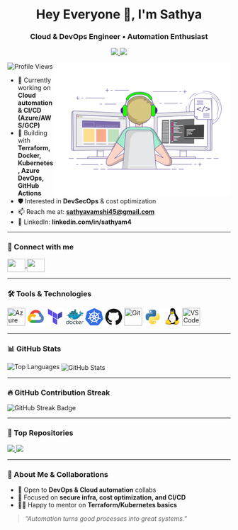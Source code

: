 <h1 align="center">Hey Everyone 👋, I'm Sathya</h1>

<h3 align="center">Cloud & DevOps Engineer • Automation Enthusiast</h3>

<p align="center">
  <a href="https://github.com/sathyavamshi">
    <img src="https://img.shields.io/github/followers/sathyavamshi?label=Follow&style=social" />
  </a>
  <a href="https://www.linkedin.com/in/sathyam4" target="_blank">
    <img src="https://img.shields.io/badge/LinkedIn-Sathya-blue?logo=linkedin&style=flat-square" />
  </a>
</p>

<img align="right" alt="Coding" width="400" src="https://raw.githubusercontent.com/devSouvik/devSouvik/master/gif3.gif" />

<p align="left">
  <img src="https://komarev.com/ghpvc/?username=sathyavamshi&label=Profile%20views&color=0e75b6&style=flat" alt="Profile Views" />
</p>

- 🌱 Currently working on **Cloud automation & CI/CD (Azure/AWS/GCP)**
- 🔧 Building with **Terraform, Docker, Kubernetes, Azure DevOps, GitHub Actions**
- 🛡️ Interested in **DevSecOps** & cost optimization
- 📫 Reach me at: **sathyavamshi45@gmail.com**
- 🔗 LinkedIn: **linkedin.com/in/sathyam4**

---

<h3 align="left">🔗 Connect with me</h3>
<p align="left">
  <a href="https://www.linkedin.com/in/sathyam4" target="blank">
    <img align="center" src="https://raw.githubusercontent.com/rahuldkjain/github-profile-readme-generator/master/src/images/icons/Social/linked-in-alt.svg" height="30" width="40" />
  </a>
  <a href="mailto:sathyavamshi45@gmail.com" target="blank">
    <img align="center" src="https://img.icons8.com/ios-filled/50/000000/email.png" height="30" width="40" />
  </a>
</p>

---

<h3 align="left">🛠️ Tools & Technologies</h3>
<p align="left">
  <img src="https://www.vectorlogo.zone/logos/microsoft_azure/microsoft_azure-icon.svg" width="40" height="40" title="Azure"/>
  <img src="https://raw.githubusercontent.com/devicons/devicon/master/icons/googlecloud/googlecloud-original.svg" width="40" height="40" title="GCP"/>
  <img src="https://raw.githubusercontent.com/devicons/devicon/master/icons/terraform/terraform-original.svg" width="40" height="40" title="Terraform"/>
  <img src="https://raw.githubusercontent.com/devicons/devicon/master/icons/docker/docker-original-wordmark.svg" width="40" height="40" title="Docker"/>
  <img src="https://raw.githubusercontent.com/devicons/devicon/master/icons/kubernetes/kubernetes-plain.svg" width="40" height="40" title="Kubernetes"/>
  <img src="https://raw.githubusercontent.com/devicons/devicon/master/icons/github/github-original.svg" width="40" height="40" title="GitHub"/>
  <img src="https://www.vectorlogo.zone/logos/git-scm/git-scm-icon.svg" width="40" height="40" title="Git"/>
  <img src="https://raw.githubusercontent.com/devicons/devicon/master/icons/python/python-original.svg" width="40" height="40" title="Python"/>
  <img src="https://raw.githubusercontent.com/devicons/devicon/master/icons/linux/linux-original.svg" width="40" height="40" title="Linux"/>
  <img src="https://www.vectorlogo.zone/logos/visualstudio_code/visualstudio_code-icon.svg" width="40" height="40" title="VS Code"/>
</p>

---

<h3 align="left">📊 GitHub Stats</h3>

<p>
  <img align="left" src="https://github-readme-stats.vercel.app/api/top-langs?username=sathyavamshi&show_icons=true&locale=en&layout=compact&theme=vue&hide_border=true" alt="Top Languages" />
</p>

<p>&nbsp;<img align="center" src="https://github-readme-stats.vercel.app/api?username=sathyavamshi&show_icons=true&locale=en&theme=vue&hide_border=true" alt="GitHub Stats" /></p>

---

### 🔥 GitHub Contribution Streak

![GitHub Streak Badge](https://github-readme-streak-stats.herokuapp.com?user=sathyavamshi&theme=vue&hide_border=true)

---

### 📌 Top Repositories

<a href="https://github.com/sathyavamshi/REPO_NAME_1">
  <img src="https://github-readme-stats.vercel.app/api/pin/?username=sathyavamshi&repo=REPO_NAME_1&theme=vue&hide_border=true" />
</a>
<a href="https://github.com/sathyavamshi/REPO_NAME_2">
  <img src="https://github-readme-stats.vercel.app/api/pin/?username=sathyavamshi&repo=REPO_NAME_2&theme=vue&hide_border=true" />
</a>

---

### 💬 About Me & Collaborations

- 📣 Open to **DevOps & Cloud automation** collabs
- 🧠 Focused on **secure infra, cost optimization, and CI/CD**
- 👩‍🏫 Happy to mentor on **Terraform/Kubernetes basics**

> *“Automation turns good processes into great systems.”*
